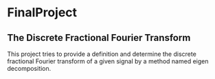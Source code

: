 # FinalProject

## The Discrete Fractional Fourier Transform
This project tries to provide a definition and determine the discrete fractional Fourier transform of a given signal by a method named eigen decomposition.
